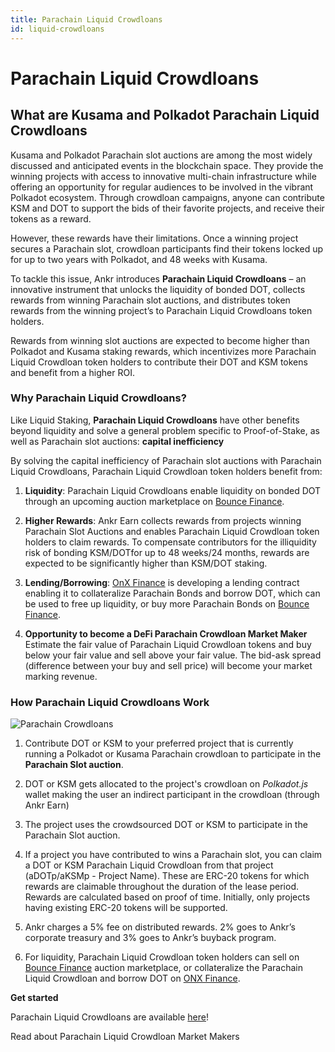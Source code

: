 ```yaml
---
title: Parachain Liquid Crowdloans
id: liquid-crowdloans
---
```


# Parachain Liquid Crowdloans

## What are Kusama and Polkadot Parachain Liquid Crowdloans

Kusama and Polkadot Parachain slot auctions are among the most widely discussed and anticipated events in the blockchain space. They provide the winning projects with access to innovative multi-chain infrastructure while offering an opportunity for regular audiences to be involved in the vibrant Polkadot ecosystem. Through crowdloan campaigns, anyone can contribute KSM and DOT to support the bids of their favorite projects, and receive their tokens as a reward.

However, these rewards have their limitations. Once a winning project secures a Parachain slot, crowdloan participants find their tokens locked up for up to two years with Polkadot, and 48 weeks with Kusama.

To tackle this issue, Ankr introduces **Parachain Liquid Crowdloans** – an innovative instrument that unlocks the liquidity of bonded DOT, collects rewards from winning Parachain slot auctions, and distributes token rewards from the winning project’s to Parachain Liquid Crowdloans token holders.

Rewards from winning slot auctions are expected to become higher than Polkadot and Kusama staking rewards, which incentivizes more Parachain Liquid Crowdloan token holders to contribute their DOT and KSM tokens and benefit from a higher ROI.

### **Why Parachain Liquid Crowdloans?**

Like Liquid Staking, **Parachain Liquid Crowdloans** have other benefits beyond liquidity and solve a general problem specific to Proof-of-Stake, as well as Parachain slot auctions: **capital inefficiency**

By solving the capital inefficiency of Parachain slot auctions with Parachain Liquid Crowdloans, Parachain Liquid Crowdloan token holders benefit from:

1. **Liquidity**: Parachain Liquid Crowdloans enable liquidity on bonded DOT through an upcoming auction marketplace on [Bounce Finance](https://bounce.finance).

2. **Higher Rewards**: Ankr Earn collects rewards from projects winning Parachain Slot Auctions and enables Parachain Liquid Crowdloan token holders to claim rewards. To compensate contributors for the illiquidity risk of bonding KSM/DOTfor up to 48 weeks/24 months, rewards are expected to be significantly higher than KSM/DOT staking.

3. **Lending/Borrowing**: [OnX Finance](https://onx.finance) is developing a lending contract enabling it to collateralize Parachain Bonds and borrow DOT, which can be used to free up liquidity, or buy more Parachain Bonds on [Bounce Finance](https://bounce.finance).

4.  **Opportunity to become a DeFi Parachain Crowdloan Market Maker**
Estimate the fair value of Parachain Liquid Crowdloan tokens and buy below your fair value and sell above your fair value. The bid-ask spread (difference between your buy and sell price) will become your market marking revenue.

### **How Parachain Liquid Crowdloans Work**

![Parachain Crowdloans](@site/static/img/dotksm-plc.png)

1. Contribute DOT or KSM to your preferred project that is currently running a Polkadot or Kusama Parachain crowdloan to participate in the **Parachain Slot auction**.

2. DOT or KSM gets allocated to the project's crowdloan on *Polkadot.js* wallet making the user an indirect participant in the crowdloan (through Ankr Earn)

3. The project uses the crowdsourced DOT or KSM to participate in the Parachain Slot auction.

4. If a project you have contributed to wins a Parachain slot, you can claim a DOT or KSM Parachain Liquid Crowdloan from that project (aDOTp/aKSMp - Project Name). These are ERC-20 tokens for which rewards are claimable throughout the duration of the lease period. Rewards are calculated based on proof of time. Initially, only projects having existing ERC-20 tokens will be supported.

5. Ankr charges a 5% fee on distributed rewards. 2% goes to Ankr’s corporate treasury and 3% goes to Ankr’s buyback program.

6. For liquidity, Parachain Liquid Crowdloan token holders can sell on [Bounce Finance](https://bounce.finance) auction marketplace, or collateralize the Parachain Liquid Crowdloan and borrow DOT on [ONX Finance](https://onx.finance).

**Get started**

Parachain Liquid Crowdloans are available [here](https://stakefi.ankr.com/parachain-bonds)!

Read about Parachain Liquid Crowdloan Market Makers


